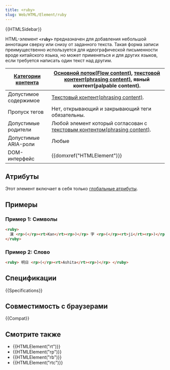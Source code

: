 ```yaml
---
title: <ruby>
slug: Web/HTML/Element/ruby
---
```


{{HTMLSidebar}}

HTML-элемент **`<ruby>`** предназначен для добавления небольшой аннотации сверху или снизу от заданного текста. Такая форма записи преимущественно используется для идеографической письменности вроде китайского языка, но может применяться и для других языков, если требуется написать один текст над другим.

| [Категории контента](/ru/docs/Web/HTML/Content_categories) | [Основной поток(Flow content)](/ru/docs/Web/HTML/Content_categories#flow_content), [текстовой контент(phrasing content)](/ru/docs/Web/HTML/Content_categories#phrasing_content), явный контент(palpable content). |
| ---------------------------------------------------------- | ----------------------------------------------------------------------------------------------------------------------------------------------------------------------------------------------------------------- |
| Допустимое содержимое                                      | [Текстовый контент(phrasing content)](/ru/docs/Web/HTML/Content_categories#phrasing_content).                                                                                                                     |
| Пропуск тегов                                              | Нет, открывающий и закрывающий теги обязательны.                                                                                                                                                                  |
| Допустимые родители                                        | Любой элемент который согласован с [текстовым контентом(phrasing content)](/ru/docs/Web/HTML/Content_categories#phrasing_content).                                                                                    |
| Допустимые ARIA-роли                                       | Любые                                                                                                                                                                                                             |
| DOM-интерфейс                                              | {{domxref("HTMLElement")}}                                                                                                                                                                                        |

## Атрибуты

Этот элемент включает в себя только [глобальные атрибуты](/ru/docs/Web/HTML/Global_attributes).

## Примеры

### Пример 1: Символы

```html
<ruby>
  漢 <rp>(</rp><rt>Kan</rt><rp>)</rp> 字 <rp>(</rp><rt>ji</rt><rp>)</rp>
</ruby>
```

### Пример 2: Слово

```html
<ruby> 明日 <rp>(</rp><rt>Ashita</rt><rp>)</rp> </ruby>
```

## Спецификации

{{Specifications}}

## Совместимость с браузерами

{{Compat}}

## Смотрите также

- {{HTMLElement("rt")}}
- {{HTMLElement("rp")}}
- {{HTMLElement("rb")}}
- {{HTMLElement("rtc")}}
